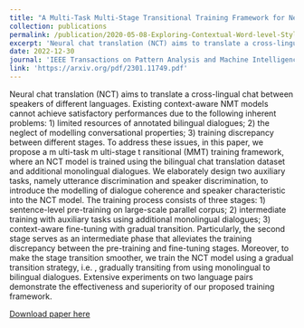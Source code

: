 ```yaml
---
title: "A Multi-Task Multi-Stage Transitional Training Framework for Neural Chat Translation."
collection: publications
permalink: /publication/2020-05-08-Exploring-Contextual-Word-level-Style-Relevance-for-Unsupervised-Style-Transfer
excerpt: 'Neural chat translation (NCT) aims to translate a cross-lingual chat between speakers of different languages. Existing context-aware NMT models cannot...'
date: 2022-12-30
journal: 'IEEE Transactions on Pattern Analysis and Machine Intelligence'
link: 'https://arxiv.org/pdf/2301.11749.pdf'
---
```

Neural chat translation (NCT) aims to translate a cross-lingual chat between speakers of different languages. Existing context-aware NMT models cannot achieve satisfactory performances due to the following inherent problems: 1) limited resources of annotated bilingual dialogues; 2) the neglect of modelling conversational properties; 3) training discrepancy between different stages. To address these issues, in this paper, we propose a m ulti-task m ulti-stage t ransitional (MMT) training framework, where an NCT model is trained using the bilingual chat translation dataset and additional monolingual dialogues. We elaborately design two auxiliary tasks, namely utterance discrimination and speaker discrimination, to introduce the modelling of dialogue coherence and speaker characteristic into the NCT model. The training process consists of three stages: 1) sentence-level pre-training on large-scale parallel corpus; 2) intermediate training with auxiliary tasks using additional monolingual dialogues; 3) context-aware fine-tuning with gradual transition. Particularly, the second stage serves as an intermediate phase that alleviates the training discrepancy between the pre-training and fine-tuning stages. Moreover, to make the stage transition smoother, we train the NCT model using a gradual transition strategy, i.e. , gradually transiting from using monolingual to bilingual dialogues. Extensive experiments on two language pairs demonstrate the effectiveness and superiority of our proposed training framework.

[Download paper here](https://arxiv.org/pdf/2301.11749.pdf)
